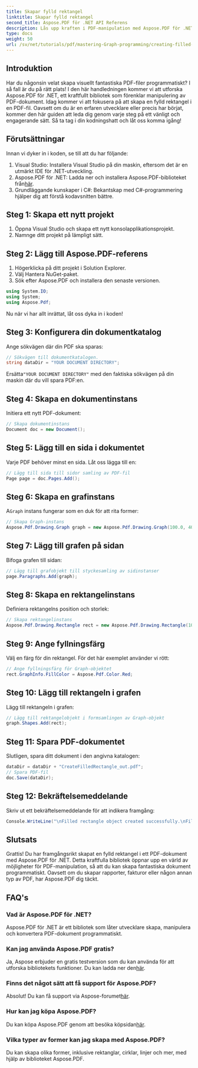 ```yaml
---
title: Skapar fylld rektangel
linktitle: Skapar fylld rektangel
second_title: Aspose.PDF för .NET API Referens
description: Lås upp kraften i PDF-manipulation med Aspose.PDF för .NET i denna steg-för-steg-handledning. Lär dig hur du programmatiskt skapar visuellt tilltalande PDF-dokument genom att rita fyllda rektanglar.
type: docs
weight: 50
url: /sv/net/tutorials/pdf/mastering-Graph-programming/creating-filled-rectangle/
---
```

## Introduktion

Har du någonsin velat skapa visuellt fantastiska PDF-filer programmatiskt? I så fall är du på rätt plats! I den här handledningen kommer vi att utforska Aspose.PDF för .NET, ett kraftfullt bibliotek som förenklar manipulering av PDF-dokument. Idag kommer vi att fokusera på att skapa en fylld rektangel i en PDF-fil. Oavsett om du är en erfaren utvecklare eller precis har börjat, kommer den här guiden att leda dig genom varje steg på ett vänligt och engagerande sätt. Så ta tag i din kodningshatt och låt oss komma igång!

## Förutsättningar

Innan vi dyker in i koden, se till att du har följande:

1. Visual Studio: Installera Visual Studio på din maskin, eftersom det är en utmärkt IDE för .NET-utveckling.
2. Aspose.PDF för .NET: Ladda ner och installera Aspose.PDF-biblioteket från[här](https://releases.aspose.com/pdf/net/).
3. Grundläggande kunskaper i C#: Bekantskap med C#-programmering hjälper dig att förstå kodavsnitten bättre.

## Steg 1: Skapa ett nytt projekt

1. Öppna Visual Studio och skapa ett nytt konsolapplikationsprojekt.
2. Namnge ditt projekt på lämpligt sätt.

## Steg 2: Lägg till Aspose.PDF-referens

1. Högerklicka på ditt projekt i Solution Explorer.
2. Välj Hantera NuGet-paket.
3. Sök efter Aspose.PDF och installera den senaste versionen.

```csharp
using System.IO;
using System;
using Aspose.Pdf;
```

Nu när vi har allt inrättat, låt oss dyka in i koden!

## Steg 3: Konfigurera din dokumentkatalog

Ange sökvägen där din PDF ska sparas:

```csharp
// Sökvägen till dokumentkatalogen.
string dataDir = "YOUR DOCUMENT DIRECTORY";
```

 Ersätta`"YOUR DOCUMENT DIRECTORY"` med den faktiska sökvägen på din maskin där du vill spara PDF:en.

## Steg 4: Skapa en dokumentinstans

Initiera ett nytt PDF-dokument:

```csharp
// Skapa dokumentinstans
Document doc = new Document();
```

## Steg 5: Lägg till en sida i dokumentet

Varje PDF behöver minst en sida. Låt oss lägga till en:

```csharp
// Lägg till sida till sidor samling av PDF-fil
Page page = doc.Pages.Add();
```

## Steg 6: Skapa en grafinstans

 A`Graph` instans fungerar som en duk för att rita former:

```csharp
// Skapa Graph-instans
Aspose.Pdf.Drawing.Graph graph = new Aspose.Pdf.Drawing.Graph(100.0, 400.0);
```

## Steg 7: Lägg till grafen på sidan

Bifoga grafen till sidan:

```csharp
// Lägg till grafobjekt till styckesamling av sidinstanser
page.Paragraphs.Add(graph);
```

## Steg 8: Skapa en rektangelinstans

Definiera rektangelns position och storlek:

```csharp
// Skapa rektangelinstans
Aspose.Pdf.Drawing.Rectangle rect = new Aspose.Pdf.Drawing.Rectangle(100, 100, 200, 120);
```

## Steg 9: Ange fyllningsfärg

Välj en färg för din rektangel. För det här exemplet använder vi rött:

```csharp
// Ange fyllningsfärg för Graph-objektet
rect.GraphInfo.FillColor = Aspose.Pdf.Color.Red;
```

## Steg 10: Lägg till rektangeln i grafen

Lägg till rektangeln i grafen:

```csharp
// Lägg till rektangelobjekt i formsamlingen av Graph-objekt
graph.Shapes.Add(rect);
```

## Steg 11: Spara PDF-dokumentet

Slutligen, spara ditt dokument i den angivna katalogen:

```csharp
dataDir = dataDir + "CreateFilledRectangle_out.pdf";
// Spara PDF-fil
doc.Save(dataDir);
```

## Steg 12: Bekräftelsemeddelande

Skriv ut ett bekräftelsemeddelande för att indikera framgång:

```csharp
Console.WriteLine("\nFilled rectangle object created successfully.\nFile saved at " + dataDir);
```

## Slutsats

Grattis! Du har framgångsrikt skapat en fylld rektangel i ett PDF-dokument med Aspose.PDF för .NET. Detta kraftfulla bibliotek öppnar upp en värld av möjligheter för PDF-manipulation, så att du kan skapa fantastiska dokument programmatiskt. Oavsett om du skapar rapporter, fakturor eller någon annan typ av PDF, har Aspose.PDF dig täckt.

## FAQ's

### Vad är Aspose.PDF för .NET?
Aspose.PDF för .NET är ett bibliotek som låter utvecklare skapa, manipulera och konvertera PDF-dokument programmatiskt.

### Kan jag använda Aspose.PDF gratis?
 Ja, Aspose erbjuder en gratis testversion som du kan använda för att utforska bibliotekets funktioner. Du kan ladda ner den[här](https://releases.aspose.com/).

### Finns det något sätt att få support för Aspose.PDF?
 Absolut! Du kan få support via Aspose-forumet[här](https://forum.aspose.com/c/pdf/10).

### Hur kan jag köpa Aspose.PDF?
 Du kan köpa Aspose.PDF genom att besöka köpsidan[här](https://purchase.aspose.com/buy).

### Vilka typer av former kan jag skapa med Aspose.PDF?
Du kan skapa olika former, inklusive rektanglar, cirklar, linjer och mer, med hjälp av biblioteket Aspose.PDF.